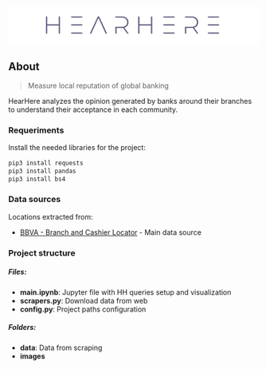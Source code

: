 <p align="center"><img src="images/hearhere_readme_logo.png"></p>

## About
> Measure local reputation of global banking

HearHere analyzes the opinion generated by banks around their branches to understand their acceptance in each community.

### Requeriments

Install the needed libraries for the project:

```
pip3 install requests
pip3 install pandas
pip3 install bs4
```

### Data sources

Locations extracted from:

- [BBVA - Branch and Cashier Locator](https://www.bbva.es/general/localizador-oficinas-cajeros/index.jsp) - Main data source

### Project structure

##### Files:

- **main.ipynb**: Jupyter file with HH queries setup and visualization
- **scrapers.py**: Download data from web
- **config.py**: Project paths configuration

##### Folders:

- **data**: Data from scraping
- **images**